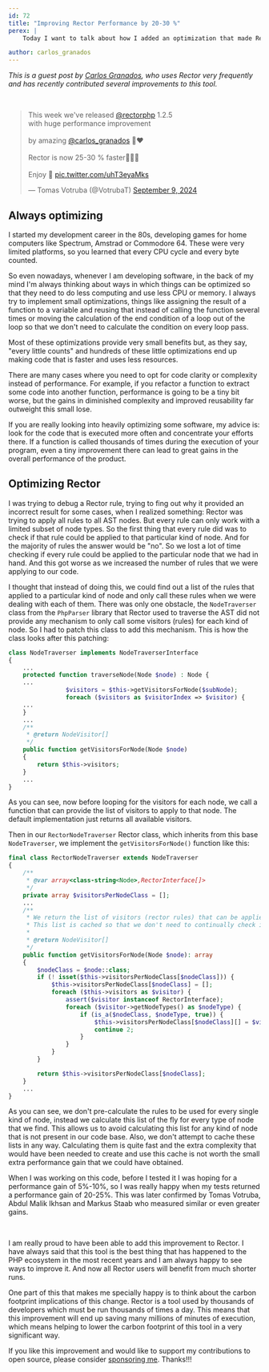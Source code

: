 ```yaml
---
id: 72
title: "Improving Rector Performance by 20-30 %"
perex: |
    Today I want to talk about how I added an optimization that made Rector 20-30% faster!

author: carlos_granados
---
```


*This is a guest post by [Carlos Granados](https://twitter.com/carlos_granados), who uses Rector very frequently and has recently contributed several improvements to this tool.*

<br>

<blockquote class="twitter-tweet"><p lang="en" dir="ltr">This week we&#39;ve released <a href="https://twitter.com/rectorphp?ref_src=twsrc%5Etfw">@rectorphp</a> 1.2.5 <br>with huge performance improvement <br><br>by amazing <a href="https://twitter.com/carlos_granados?ref_src=twsrc%5Etfw">@carlos_granados</a> 👏❤️️<br><br>Rector is now 25-30 % faster🚀🚀🚀<br><br>Enjoy 🤗 <a href="https://t.co/uhT3eyaMks">pic.twitter.com/uhT3eyaMks</a></p>&mdash; Tomas Votruba (@VotrubaT) <a href="https://twitter.com/VotrubaT/status/1833053542988284294?ref_src=twsrc%5Etfw">September 9, 2024</a></blockquote>

## Always optimizing

I started my development career in the 80s, developing games for home computers like Spectrum, Amstrad or Commodore 64. These were very limited platforms, so you learned that every CPU cycle and every byte counted.

So even nowadays, whenever I am developing software, in the back of my mind I'm always thinking about ways in which things can be optimized so that they need to do less computing and use less CPU or memory. I always try to implement small optimizations, things like assigning the result of a function to a variable and reusing that instead of calling the function several times or moving the calculation of the end condition of a loop out of the loop so that we don't need to calculate the condition on every loop pass.

Most of these optimizations provide very small benefits but, as they say, "every little counts" and hundreds of these little optimizations end up making code that is faster and uses less resources.

There are many cases where you need to opt for code clarity or complexity instead of performance. For example, if you refactor a function to extract some code into another function, performance is going to be a tiny bit worse, but the gains in diminished complexity and improved reusability far outweight this small lose.

If you are really looking into heavily optimizing some software, my advice is: look for the code that is executed more often and concentrate your efforts there. If a function is called thousands of times during the execution of your program, even a tiny improvement there can lead to great gains in the overall performance of the product.

## Optimizing Rector

I was trying to debug a Rector rule, trying to fing out why it provided an incorrect result for some cases, when I realized something: Rector was trying to apply all rules to all AST nodes. But every rule can only work with a limited subset of node types. So the first thing that every rule did was to check if that rule could be applied to that particular kind of node. And for the majority of rules the answer would be "no". So we lost a lot of time checking if every rule could be applied to the particular node that we had in hand. And this got worse as we increased the number of rules that we were applying to our code.

I thought that instead of doing this, we could find out a list of the rules that applied to a particular kind of node and only call these rules when we were dealing with each of them. There was only one obstacle, the `NodeTraverser` class from the `PhpParser` library that Rector used to traverse the AST did not provide any mechanism to only call some visitors (rules) for each kind of node. So I had to patch this class to add this mechanism. This is how the class looks after this patching:

```php
class NodeTraverser implements NodeTraverserInterface
{
    ...
    protected function traverseNode(Node $node) : Node {
    ...
                $visitors = $this->getVisitorsForNode($subNode);
                foreach ($visitors as $visitorIndex => $visitor) {
    ...
    }
    ...
    /**
     * @return NodeVisitor[]
     */
    public function getVisitorsForNode(Node $node)
    {
        return $this->visitors;
    }
    ...
}

```

As you can see, now before looping for the visitors for each node, we call a function that can provide the list of visitors to apply to that node. The default implementation just returns all available visitors.

Then in our `RectorNodeTraverser` Rector class, which inherits from this base `NodeTraverser`, we implement the `getVisitorsForNode()` function like this:

```php
final class RectorNodeTraverser extends NodeTraverser
{
    /**
     * @var array<class-string<Node>,RectorInterface[]>
     */
    private array $visitorsPerNodeClass = [];
    ...
    /**
     * We return the list of visitors (rector rules) that can be applied to each node class
     * This list is cached so that we don't need to continually check if a rule can be applied to a node
     *
     * @return NodeVisitor[]
     */
    public function getVisitorsForNode(Node $node): array
    {
        $nodeClass = $node::class;
        if (! isset($this->visitorsPerNodeClass[$nodeClass])) {
            $this->visitorsPerNodeClass[$nodeClass] = [];
            foreach ($this->visitors as $visitor) {
                assert($visitor instanceof RectorInterface);
                foreach ($visitor->getNodeTypes() as $nodeType) {
                    if (is_a($nodeClass, $nodeType, true)) {
                        $this->visitorsPerNodeClass[$nodeClass][] = $visitor;
                        continue 2;
                    }
                }
            }
        }

        return $this->visitorsPerNodeClass[$nodeClass];
    }
    ...
}
```

As you can see, we don't pre-calculate the rules to be used for every single kind of node, instead we calculate this list of the fly for every type of node that we find. This allows us to avoid calculating this list for any kind of node that is not present in our code base. Also, we don't attempt to cache these lists in any way. Calculating them is quite fast and the extra complexity that would have been needed to create and use this cache is not worth the small extra performance gain that we could have obtained.

When I was working on this code, before I tested it I was hoping for a performance gain of 5%-10%, so I was really happy when my tests returned a performance gain of 20-25%. This was later confirmed by Tomas Votruba, Abdul Malik Ikhsan and Markus Staab who measured similar or even greater gains.

<br>

I am really proud to have been able to add this improvement to Rector. I have always said that this tool is the best thing that has happened to the PHP ecosystem in the most recent years and I am always happy to see ways to improve it. And now all Rector users will benefit from much shorter runs.

One part of this that makes me specially happy is to think about the carbon footprint implications of this change. Rector is a tool used by thousands of developers which must be run thousands of times a day. This means that this improvement will end up saving many millions of minutes of execution, which means helping to lower the carbon footprint of this tool in a very significant way.

If you like this improvement and would like to support my contributions to open source, please consider [sponsoring me](https://github.com/sponsors/carlos-granados). Thanks!!!

